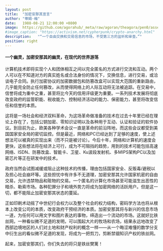 ```yaml
---
layout: post
title:  "加密安那其宣言"
author: "蒂姆·梅"
date:   1988-08-21 12:00:00 +0800
image:  https://github.com/agorahub/_meta/raw/agoran/theagora/pen0/assets/images/a1/0x0c_a1_r-19880821.jpg
#image_caption: "https://activism.net/cypherpunk/crypto-anarchy.html"
description:   "“一个自由交换和交易信息的市场，不受第三方的监听和审查。”"
position: right
---
```


#### 一个幽灵，加密安那其的幽灵，在现代的世界游荡

<!--more-->

计算机技术即将实现个人和团体相互之间以完全匿名的方式进行交流和互动。两个人可以在不知道对方的真实姓名或合法身份的情况下，交换信息，进行交易，或洽谈电子合同。执行加密协议的加密数据包和防篡改盒可以实现大范围的重新路由，几乎能完全防止任何篡改，从而使得网络上的人际互动将无法被追踪。在交易中，信誉将成为重中之重，甚至将比今天的信用评级更为重要。一系列技术发展将彻底改变政府的监管职能、税收能力、控制经济活动的能力、保密能力，甚至将改变信任和信誉的本质。

这将是一场社会和经济双料革命，为这场革命做准备的技术在过去十年里已经在理论上存在了，包括公钥加密、零知识证明以及各种用于互动、认证和验证的软件协议。到目前为止，欧美各种学术会议一直是革命的前沿阵地，而这些会议都受到美国国家安全局的密切监控。但是最近，网络和PC已经达到了足够的速度，使上述想法可以被真的实现出来（而不只是被讨论）。今后十年，网络和计算机的速度会更快，这些想法将在经济上可行，成为不可阻挡的趋势，用到的技术可能包括高速网络、ISDN、防篡改盒、智能卡、卫星、Ku波段发射机、多MIPS架构PC以及加密芯片等正在研发中的技术。

政府当然会试图减缓或阻止这种技术的传播，理由包括国家安全、反贩毒/避税以及担心社会崩坏等。这些担忧中有许多不无道理，加密安那其允许国家机密的自由交易，允许违禁物品和赃物的交易。一个匿名的计算化市场甚至可能滋生出恶性的暗杀、勒索市场。各种犯罪分子和境外势力将成为加密网络的活跃用户。但是这一切，都不能阻止加密安那其状态的蔓延。

正如印刷术动摇了中世纪行会权力以及整个社会的权力结构，密码学方法也将从根本上改变公司的本质，改变政府干预经济的本质。加密安那其将与新兴的信息市场一道，为任何可以用文字和图片表达的事物，缔造出一个流动的市场。这就好比铁丝网，一种看似微不足道的发明，可以围起大片的牧场和农场，结果永远地改变了西部边境地区的人们对土地和财产权利的概念一样——从一个晦涩难懂的数学分支中衍生出的看似微不足道的发现，将成为一把剪刀，剪断禁锢知识产权的铁丝网。

起来，加密安那其们，你们失去的将只是铁丝樊篱！
